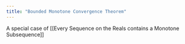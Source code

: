 ```yaml
---
title: "Bounded Monotone Convergence Theorem"
---
```


A special case of [[Every Sequence on the Reals contains a Monotone Subsequence]]